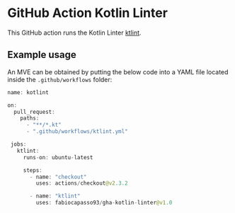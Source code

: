 # GitHub Action Kotlin Linter

This GitHub action runs the Kotlin Linter [ktlint](https://github.com/pinterest/ktlint).

## Example usage

An MVE can be obtained by putting the below code into a YAML file located inside the `.github/workflows` folder:

```kotlin
name: kotlint

on:
  pull_request:
    paths:
      - "**/*.kt"
      - ".github/workflows/ktlint.yml"

 jobs:
   ktlint:
     runs-on: ubuntu-latest

     steps:
       - name: "checkout"
         uses: actions/checkout@v2.3.2

       - name: "ktlint"
         uses: fabiocapasso93/gha-kotlin-linter@v1.0
```
